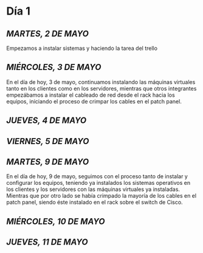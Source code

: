 # Día 1   
## *MARTES, 2 DE MAYO*   
Empezamos a instalar sistemas y haciendo la tarea del trello
## *MIÉRCOLES, 3 DE MAYO*   
En el día de hoy, 3 de mayo, continuamos instalando las máquinas virtuales tanto en los clientes como en los servidores, mientras que otros integrantes empezábamos a instalar el cableado de red desde el rack hacia los equipos, iniciando el proceso de crimpar los cables en el patch panel.
## *JUEVES, 4 DE MAYO*
## *VIERNES, 5 DE MAYO*
## *MARTES, 9 DE MAYO*
En el día de hoy, 9 de mayo, seguimos con el proceso tanto de instalar y configurar los equipos, teniendo ya instalados los sistemas operativos en los clientes y los servidores con las máquinas virtuales ya instaladas. Mientras que por otro lado se había crimpado la mayoría de los cables en el patch panel, siendo éste instalado en el rack sobre el switch de Cisco.
## *MIÉRCOLES, 10 DE MAYO*
## *JUEVES, 11 DE MAYO*
